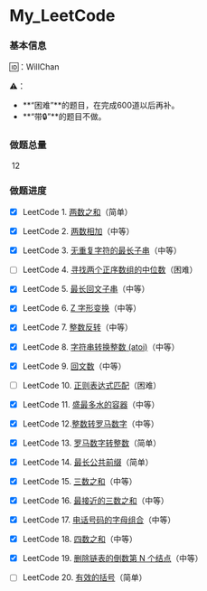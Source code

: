 # My_LeetCode

### 基本信息

🆔：WillChan

⚠️：

- **“困难”**的题目，在完成600道以后再补。
- **“带🔒”**的题目不做。

### 做题总量

​		12

### 做题进度

- [x] LeetCode 1. [两数之和](https://leetcode-cn.com/problems/two-sum)（简单）
- [x] LeetCode 2. [两数相加](https://leetcode-cn.com/problems/add-two-numbers)（中等）
- [x] LeetCode 3. [无重复字符的最长子串](https://leetcode-cn.com/problems/longest-substring-without-repeating-characters)（中等）
- [ ] LeetCode 4. [寻找两个正序数组的中位数](https://leetcode-cn.com/problems/median-of-two-sorted-arrays)（困难）
- [x] LeetCode 5. [最长回文子串](https://leetcode-cn.com/problems/longest-palindromic-substring)（中等）
- [x] LeetCode 6. [Z 字形变换](https://leetcode-cn.com/problems/zigzag-conversion)（中等）
- [x] LeetCode 7. [整数反转](https://leetcode-cn.com/problems/reverse-integer)（中等）
- [x] LeetCode 8. [字符串转换整数 (atoi)](https://leetcode-cn.com/problems/string-to-integer-atoi/)（中等）
- [x] LeetCode 9. [回文数](https://leetcode-cn.com/problems/palindrome-number)（中等）
- [ ] LeetCode 10. [正则表达式匹配](https://leetcode-cn.com/problems/regular-expression-matching)（困难）
- [x] LeetCode 11. [盛最多水的容器](https://leetcode-cn.com/problems/container-with-most-water)（中等）
- [x] LeetCode 12.[整数转罗马数字](https://leetcode-cn.com/problems/integer-to-roman)（中等）
- [x] LeetCode 13. [罗马数字转整数](https://leetcode-cn.com/problems/roman-to-integer)（简单）
- [x] LeetCode 14. [最长公共前缀](https://leetcode-cn.com/problems/longest-common-prefix)（简单）
- [x] LeetCode 15. [三数之和](https://leetcode-cn.com/problems/3sum)（中等）
- [x] LeetCode 16. [最接近的三数之和](https://leetcode-cn.com/problems/3sum-closest)（中等）
- [x] LeetCode 17. [电话号码的字母组合](https://leetcode-cn.com/problems/letter-combinations-of-a-phone-number)（中等）

- [x] LeetCode 18. [四数之和](https://leetcode-cn.com/problems/4sum)（中等）

- [x] LeetCode 19. [删除链表的倒数第 N 个结点](https://leetcode-cn.com/problems/remove-nth-node-from-end-of-list)（中等）

- [ ] LeetCode 20. [有效的括号](https://leetcode-cn.com/problems/valid-parentheses)（简单）

    

